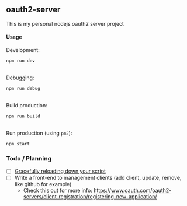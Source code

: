 ## oauth2-server

This is my personal nodejs oauth2 server project

#### Usage

Development:
```
npm run dev
```
\
Debugging:
```
npm run debug
```

\
Build production:
```
npm run build
```

\
Run production (using `pm2`):
```
npm start
```

### Todo / Planning
- [ ] [Gracefully reloading down your script](https://github.com/remy/nodemon#gracefully-reloading-down-your-script)
- [ ] Write a front-end to management clients (add client, update, remove, like github for example)
     + Check this out for more info: https://www.oauth.com/oauth2-servers/client-registration/registering-new-application/

